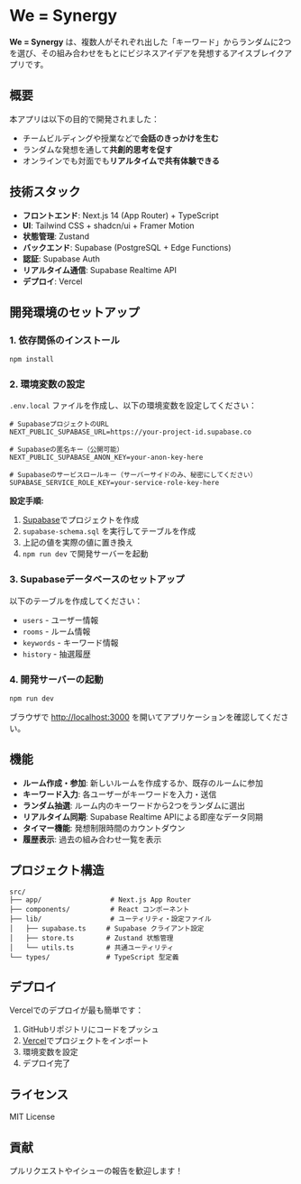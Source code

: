 # We = Synergy

**We = Synergy** は、複数人がそれぞれ出した「キーワード」からランダムに2つを選び、その組み合わせをもとにビジネスアイデアを発想するアイスブレイクアプリです。

## 概要

本アプリは以下の目的で開発されました：

- チームビルディングや授業などで**会話のきっかけを生む**
- ランダムな発想を通して**共創的思考を促す**
- オンラインでも対面でも**リアルタイムで共有体験できる**

## 技術スタック

- **フロントエンド**: Next.js 14 (App Router) + TypeScript
- **UI**: Tailwind CSS + shadcn/ui + Framer Motion
- **状態管理**: Zustand
- **バックエンド**: Supabase (PostgreSQL + Edge Functions)
- **認証**: Supabase Auth
- **リアルタイム通信**: Supabase Realtime API
- **デプロイ**: Vercel

## 開発環境のセットアップ

### 1. 依存関係のインストール

```bash
npm install
```

### 2. 環境変数の設定

`.env.local` ファイルを作成し、以下の環境変数を設定してください：

```env
# SupabaseプロジェクトのURL
NEXT_PUBLIC_SUPABASE_URL=https://your-project-id.supabase.co

# Supabaseの匿名キー（公開可能）
NEXT_PUBLIC_SUPABASE_ANON_KEY=your-anon-key-here

# Supabaseのサービスロールキー（サーバーサイドのみ、秘密にしてください）
SUPABASE_SERVICE_ROLE_KEY=your-service-role-key-here
```

**設定手順:**
1. [Supabase](https://supabase.com)でプロジェクトを作成
2. `supabase-schema.sql` を実行してテーブルを作成
3. 上記の値を実際の値に置き換え
4. `npm run dev` で開発サーバーを起動

### 3. Supabaseデータベースのセットアップ

以下のテーブルを作成してください：

- `users` - ユーザー情報
- `rooms` - ルーム情報
- `keywords` - キーワード情報
- `history` - 抽選履歴

### 4. 開発サーバーの起動

```bash
npm run dev
```

ブラウザで [http://localhost:3000](http://localhost:3000) を開いてアプリケーションを確認してください。

## 機能

- **ルーム作成・参加**: 新しいルームを作成するか、既存のルームに参加
- **キーワード入力**: 各ユーザーがキーワードを入力・送信
- **ランダム抽選**: ルーム内のキーワードから2つをランダムに選出
- **リアルタイム同期**: Supabase Realtime APIによる即座なデータ同期
- **タイマー機能**: 発想制限時間のカウントダウン
- **履歴表示**: 過去の組み合わせ一覧を表示

## プロジェクト構造

```
src/
├── app/                 # Next.js App Router
├── components/          # React コンポーネント
├── lib/                 # ユーティリティ・設定ファイル
│   ├── supabase.ts     # Supabase クライアント設定
│   ├── store.ts        # Zustand 状態管理
│   └── utils.ts        # 共通ユーティリティ
└── types/              # TypeScript 型定義
```

## デプロイ

Vercelでのデプロイが最も簡単です：

1. GitHubリポジトリにコードをプッシュ
2. [Vercel](https://vercel.com)でプロジェクトをインポート
3. 環境変数を設定
4. デプロイ完了

## ライセンス

MIT License

## 貢献

プルリクエストやイシューの報告を歓迎します！
